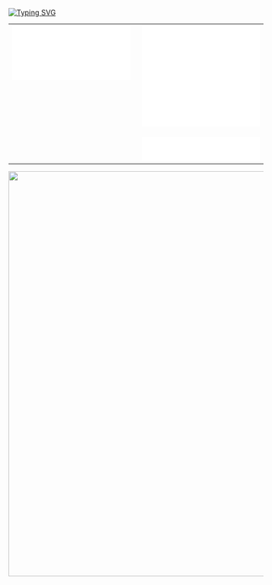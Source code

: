 [![Typing SVG](https://readme-typing-svg.herokuapp.com?font=Winky+Rough&pause=1000&vCenter=true&repeat=false&width=435&height=20&lines=Hi+there%2C+I'm+developing+games)](https://git.io/typing-svg)

<table>
  <tr>
    <td style="vertical-align: top;">
      <img src="/metrics.base.svg" width="400" alt="Metrics Base" />
    </td>
    <td style="vertical-align: top; padding-left: 16px;">
      <img
        src="/metrics.plugin.languages.svg"
        width="400"
        height="200"
        alt="Language Metrics Large"
      /><br/><br/>
      <img
        src="/metrics.plugin.topics.icons.svg"
        width="400"
        alt="Language Metrics Small"
      />
    </td>
  </tr>
</table>

<img src="https://github-readme-activity-graph.vercel.app/graph?username=Ornste1n&theme=github-compact" width="855" height="800">
